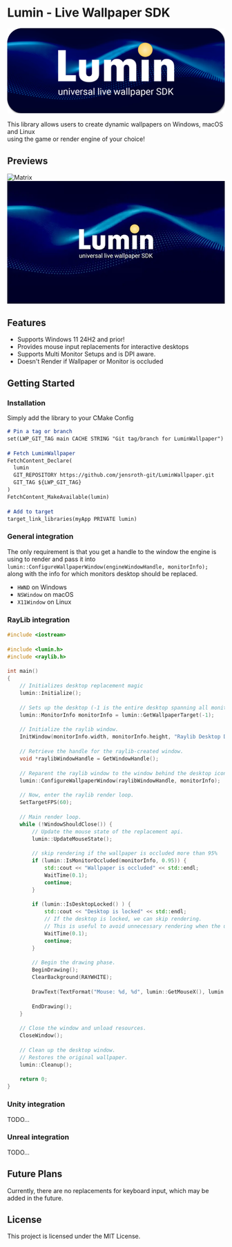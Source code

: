 # Lumin - Live Wallpaper SDK 
![Logo](images/Logo.png)

This library allows users to create dynamic wallpapers on Windows, macOS and Linux   
using the game or render engine of your choice!

## Previews
![Matrix](images/matrix.webp)
![Wave](images/wave.webp)

## Features

- Supports Windows 11 24H2 and prior!
- Provides mouse input replacements for interactive desktops
- Supports Multi Monitor Setups and is DPI aware.
- Doesn't Render if Wallpaper or Monitor is occluded

## Getting Started

### Installation

Simply add the library to your CMake Config
```md
# Pin a tag or branch
set(LWP_GIT_TAG main CACHE STRING "Git tag/branch for LuminWallpaper")

# Fetch LuminWallpaper
FetchContent_Declare(
  lumin
  GIT_REPOSITORY https://github.com/jensroth-git/LuminWallpaper.git
  GIT_TAG ${LWP_GIT_TAG}
)
FetchContent_MakeAvailable(lumin)

# Add to target
target_link_libraries(myApp PRIVATE lumin)
```

### General integration
The only requirement is that you get a handle to the window the engine is using to render and pass it into 
`lumin::ConfigureWallpaperWindow(engineWindowHandle, monitorInfo);`  
along with the info for which monitors desktop should be replaced.

- `HWND` on Windows 
- `NSWindow` on macOS
- `X11Window` on Linux

### RayLib integration
```cpp
#include <iostream>

#include <lumin.h>
#include <raylib.h>

int main()
{
	// Initializes desktop replacement magic
	lumin::Initialize();

	// Sets up the desktop (-1 is the entire desktop spanning all monitors)
	lumin::MonitorInfo monitorInfo = lumin::GetWallpaperTarget(-1);

	// Initialize the raylib window.
	InitWindow(monitorInfo.width, monitorInfo.height, "Raylib Desktop Demo");

	// Retrieve the handle for the raylib-created window.
	void *raylibWindowHandle = GetWindowHandle();

	// Reparent the raylib window to the window behind the desktop icons.
	lumin::ConfigureWallpaperWindow(raylibWindowHandle, monitorInfo);

	// Now, enter the raylib render loop.
	SetTargetFPS(60);

	// Main render loop.
	while (!WindowShouldClose()) {
		// Update the mouse state of the replacement api.
		lumin::UpdateMouseState();

		// skip rendering if the wallpaper is occluded more than 95%
		if (lumin::IsMonitorOccluded(monitorInfo, 0.95)) {
			std::cout << "Wallpaper is occluded" << std::endl;
			WaitTime(0.1);
			continue;
		}

		if (lumin::IsDesktopLocked() ) {
			std::cout << "Desktop is locked" << std::endl;
			// If the desktop is locked, we can skip rendering.
			// This is useful to avoid unnecessary rendering when the user is not interacting with the desktop.
			WaitTime(0.1);
			continue;
		}

		// Begin the drawing phase.
		BeginDrawing();
		ClearBackground(RAYWHITE);

		DrawText(TextFormat("Mouse: %d, %d", lumin::GetMouseX(), lumin::GetMouseY()), 10, 10, 30, DARKGRAY);

		EndDrawing();
	}

	// Close the window and unload resources.
	CloseWindow();

	// Clean up the desktop window.
	// Restores the original wallpaper.
	lumin::Cleanup();

	return 0;
}
```

### Unity integration
TODO...

### Unreal integration
TODO...

## Future Plans
Currently, there are no replacements for keyboard input, which may be added in the future.

## License

This project is licensed under the MIT License.
